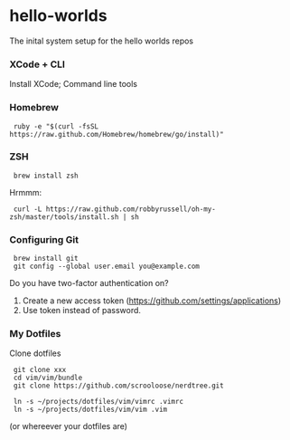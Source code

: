 hello-worlds
============

The inital system setup for the hello worlds repos 

### XCode + CLI
Install XCode; Command line tools

### Homebrew
     ruby -e "$(curl -fsSL https://raw.github.com/Homebrew/homebrew/go/install)"


### ZSH
     brew install zsh

Hrmmm:

     curl -L https://raw.github.com/robbyrussell/oh-my-zsh/master/tools/install.sh | sh


### Configuring Git
     brew install git
     git config --global user.email you@example.com

Do you have two-factor authentication on?

1. Create a new access token (https://github.com/settings/applications)
2. Use token instead of password.


### My Dotfiles 
Clone dotfiles

     git clone xxx
     cd vim/vim/bundle
     git clone https://github.com/scrooloose/nerdtree.git

     ln -s ~/projects/dotfiles/vim/vimrc .vimrc
     ln -s ~/projects/dotfiles/vim/vim .vim

(or whereever your dotfiles are)
